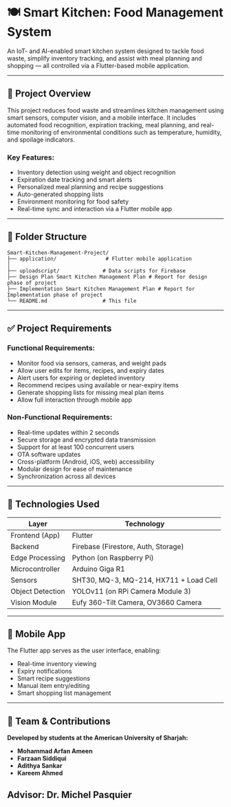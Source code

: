 # 🍽️ Smart Kitchen: Food Management System

An IoT- and AI-enabled smart kitchen system designed to tackle food waste, simplify inventory tracking, and assist with meal planning and shopping — all controlled via a Flutter-based mobile application.

---

## 📄 Project Overview

This project reduces food waste and streamlines kitchen management using smart sensors, computer vision, and a mobile interface. It includes automated food recognition, expiration tracking, meal planning, and real-time monitoring of environmental conditions such as temperature, humidity, and spoilage indicators.

### Key Features:
- Inventory detection using weight and object recognition
- Expiration date tracking and smart alerts
- Personalized meal planning and recipe suggestions
- Auto-generated shopping lists
- Environment monitoring for food safety
- Real-time sync and interaction via a Flutter mobile app

---

## 📁 Folder Structure

```plaintext
Smart-Kitchen-Management-Project/
├── application/                # Flutter mobile application
│
├── uploadscript/              # Data scripts for Firebase
├── Design Plan Smart Kitchen Management Plan # Report for design phase of project
├── Implementation Smart Kitchen Management Plan # Report for Implementation phase of project
└── README.md                  # This file
````

---

## ✅ Project Requirements

### Functional Requirements:

* Monitor food via sensors, cameras, and weight pads
* Allow user edits for items, recipes, and expiry dates
* Alert users for expiring or depleted inventory
* Recommend recipes using available or near-expiry items
* Generate shopping lists for missing meal plan items
* Allow full interaction through mobile app

### Non-Functional Requirements:

* Real-time updates within 2 seconds
* Secure storage and encrypted data transmission
* Support for at least 100 concurrent users
* OTA software updates
* Cross-platform (Android, iOS, web) accessibility
* Modular design for ease of maintenance
* Synchronization across all devices

---

## 🧪 Technologies Used

| Layer            | Technology                             |
| ---------------- | -------------------------------------- |
| Frontend (App)   | Flutter                                |
| Backend          | Firebase (Firestore, Auth, Storage)    |
| Edge Processing  | Python (on Raspberry Pi)               |
| Microcontroller  | Arduino Giga R1                        |
| Sensors          | SHT30, MQ-3, MQ-214, HX711 + Load Cell |
| Object Detection | YOLOv11 (on RPi Camera Module 3)       |
| Vision Module    | Eufy 360-Tilt Camera, OV3660 Camera    |

---

## 📱 Mobile App

The Flutter app serves as the user interface, enabling:

* Real-time inventory viewing
* Expiry notifications
* Smart recipe suggestions
* Manual item entry/editing
* Smart shopping list management

---

## 👥 Team & Contributions
**Developed by students at the American University of Sharjah:**

* **Mohammad Arfan Ameen**
* **Farzaan Siddiqui**
* **Adithya Sankar**
* **Kareem Ahmed**

**Advisor:** Dr. Michel Pasquier
---
